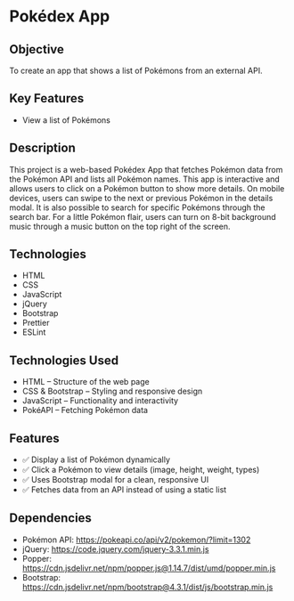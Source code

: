 <h1>Pokédex App</h1>

<h2>Objective</h2>
<p>To create an app that shows a list of Pokémons from an external API.</p>

<h2>Key Features</h2>
<ul>
  <li>View a list of Pokémons</li>
</ul>

<h2>Description</h2>
<p>
  This project is a web-based Pokédex App that fetches Pokémon data from the Pokémon API and lists all Pokémon names. 
  This app is interactive and allows users to click on a Pokémon button to show more details. On mobile devices, users can swipe to the next or previous Pokémon in the details modal. 
  It is also possible to search for specific Pokémons through the search bar. For a little Pokémon flair, users can turn on 8-bit background music through a music button on the top right of the screen.
</p>

<h2>Technologies</h2>
<ul>
  <li>HTML</li>
  <li>CSS</li>
  <li>JavaScript</li>
  <li>jQuery</li>
  <li>Bootstrap</li>
  <li>Prettier</li>
  <li>ESLint</li>
</ul>

<h2>Technologies Used</h2>
<ul>
  <li>HTML – Structure of the web page</li>
  <li>CSS & Bootstrap – Styling and responsive design</li>
  <li>JavaScript – Functionality and interactivity</li>
  <li>PokéAPI – Fetching Pokémon data</li>
</ul>

<h2>Features</h2>
<ul>
  <li>✅ Display a list of Pokémon dynamically</li>
  <li>✅ Click a Pokémon to view details (image, height, weight, types)</li>
  <li>✅ Uses Bootstrap modal for a clean, responsive UI</li>
  <li>✅ Fetches data from an API instead of using a static list</li>
</ul>

<h2>Dependencies</h2>
<ul>
  <li>Pokémon API: <a href="https://pokeapi.co/api/v2/pokemon/?limit=1302" target="_blank">https://pokeapi.co/api/v2/pokemon/?limit=1302</a></li>
  <li>jQuery: <a href="https://code.jquery.com/jquery-3.3.1.min.js" target="_blank">https://code.jquery.com/jquery-3.3.1.min.js</a></li>
  <li>Popper: <a href="https://cdn.jsdelivr.net/npm/popper.js@1.14.7/dist/umd/popper.min.js" target="_blank">https://cdn.jsdelivr.net/npm/popper.js@1.14.7/dist/umd/popper.min.js</a></li>
  <li>Bootstrap: <a href="https://cdn.jsdelivr.net/npm/bootstrap@4.3.1/dist/js/bootstrap.min.js" target="_blank">https://cdn.jsdelivr.net/npm/bootstrap@4.3.1/dist/js/bootstrap.min.js</a></li>
</ul>
